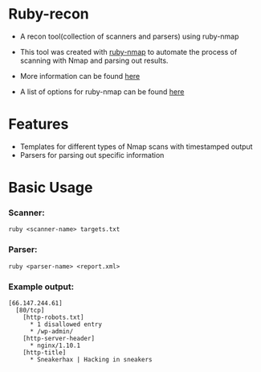 # Ruby-recon
* A recon tool(collection of scanners and parsers) using ruby-nmap

* This tool was created with [ruby-nmap](https://github.com/sophsec/ruby-nmap) to automate the process of scanning with Nmap and parsing out results.

* More information can be found [here](http://sneakerhax.com/recon-at-scale/)

* A list of options for ruby-nmap can be found [here](https://github.com/sophsec/ruby-nmap/blob/ad12f9d533ff3b5b3dc559922a8f19b4b9409f32/lib/nmap/task.rb)

# Features
<ul>
  <li>Templates for different types of Nmap scans with timestamped output
  <li>Parsers for parsing out specific information
</ul>

# Basic Usage

### Scanner:
`ruby <scanner-name> targets.txt`

### Parser:
`ruby <parser-name> <report.xml>`

### Example output:
```
[66.147.244.61]
  [80/tcp]
    [http-robots.txt]
      * 1 disallowed entry
      * /wp-admin/
    [http-server-header]
      * nginx/1.10.1
    [http-title]
      * Sneakerhax | Hacking in sneakers
```
